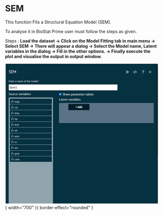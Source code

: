 # SEM

This function Fits a Structural Equation Model (SEM).

To analyse it in BioStat Prime user must follow the steps as given.

Steps
: __Load the dataset -> Click on the Model Fitting tab in main menu -> Select SEM -> There will appear a dialog -> Select the Model name, Latent variables in the dialog -> Fill in the other options. -> Finally execute the plot and visualise the output in output window.__

![SEM](screenshots/SEM.png){ width="700" }{ border-effect="rounded" }
